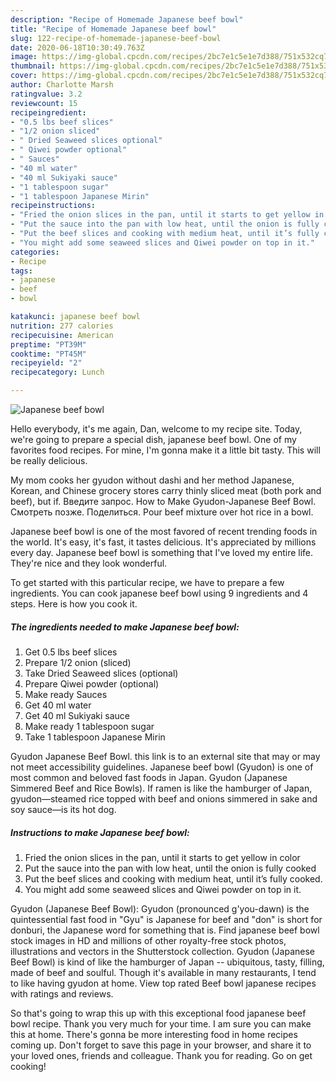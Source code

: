 ```yaml
---
description: "Recipe of Homemade Japanese beef bowl"
title: "Recipe of Homemade Japanese beef bowl"
slug: 122-recipe-of-homemade-japanese-beef-bowl
date: 2020-06-18T10:30:49.763Z
image: https://img-global.cpcdn.com/recipes/2bc7e1c5e1e7d388/751x532cq70/japanese-beef-bowl-recipe-main-photo.jpg
thumbnail: https://img-global.cpcdn.com/recipes/2bc7e1c5e1e7d388/751x532cq70/japanese-beef-bowl-recipe-main-photo.jpg
cover: https://img-global.cpcdn.com/recipes/2bc7e1c5e1e7d388/751x532cq70/japanese-beef-bowl-recipe-main-photo.jpg
author: Charlotte Marsh
ratingvalue: 3.2
reviewcount: 15
recipeingredient:
- "0.5 lbs beef slices"
- "1/2 onion sliced"
- " Dried Seaweed slices optional"
- " Qiwei powder optional"
- " Sauces"
- "40 ml water"
- "40 ml Sukiyaki sauce"
- "1 tablespoon sugar"
- "1 tablespoon Japanese Mirin"
recipeinstructions:
- "Fried the onion slices in the pan, until it starts to get yellow in color"
- "Put the sauce into the pan with low heat, until the onion is fully cooked"
- "Put the beef slices and cooking with medium heat, until it’s fully cooked."
- "You might add some seaweed slices and Qiwei powder on top in it."
categories:
- Recipe
tags:
- japanese
- beef
- bowl

katakunci: japanese beef bowl 
nutrition: 277 calories
recipecuisine: American
preptime: "PT39M"
cooktime: "PT45M"
recipeyield: "2"
recipecategory: Lunch

---
```



![Japanese beef bowl](https://img-global.cpcdn.com/recipes/2bc7e1c5e1e7d388/751x532cq70/japanese-beef-bowl-recipe-main-photo.jpg)

Hello everybody, it's me again, Dan, welcome to my recipe site. Today, we're going to prepare a special dish, japanese beef bowl. One of my favorites food recipes. For mine, I'm gonna make it a little bit tasty. This will be really delicious.

My mom cooks her gyudon without dashi and her method Japanese, Korean, and Chinese grocery stores carry thinly sliced meat (both pork and beef), but if. Введите запрос. How to Make Gyudon-Japanese Beef Bowl. Смотреть позже. Поделиться. Pour beef mixture over hot rice in a bowl.

Japanese beef bowl is one of the most favored of recent trending foods in the world. It's easy, it's fast, it tastes delicious. It's appreciated by millions every day. Japanese beef bowl is something that I've loved my entire life. They're nice and they look wonderful.


To get started with this particular recipe, we have to prepare a few ingredients. You can cook japanese beef bowl using 9 ingredients and 4 steps. Here is how you cook it.

<!--inarticleads1-->

##### The ingredients needed to make Japanese beef bowl:

1. Get 0.5 lbs beef slices
1. Prepare 1/2 onion (sliced)
1. Take  Dried Seaweed slices (optional)
1. Prepare  Qiwei powder (optional)
1. Make ready  Sauces
1. Get 40 ml water
1. Get 40 ml Sukiyaki sauce
1. Make ready 1 tablespoon sugar
1. Take 1 tablespoon Japanese Mirin


Gyudon Japanese Beef Bowl. this link is to an external site that may or may not meet accessibility guidelines. Japanese beef bowl (Gyudon) is one of most common and beloved fast foods in Japan. Gyudon (Japanese Simmered Beef and Rice Bowls). If ramen is like the hamburger of Japan, gyudon—steamed rice topped with beef and onions simmered in sake and soy sauce—is its hot dog. 

<!--inarticleads2-->

##### Instructions to make Japanese beef bowl:

1. Fried the onion slices in the pan, until it starts to get yellow in color
1. Put the sauce into the pan with low heat, until the onion is fully cooked
1. Put the beef slices and cooking with medium heat, until it’s fully cooked.
1. You might add some seaweed slices and Qiwei powder on top in it.


Gyudon (Japanese Beef Bowl): Gyudon (pronounced g&#39;you-dawn) is the quintessential fast food in &#34;Gyu&#34; is Japanese for beef and &#34;don&#34; is short for donburi, the Japanese word for something that is. Find japanese beef bowl stock images in HD and millions of other royalty-free stock photos, illustrations and vectors in the Shutterstock collection. Gyudon (Japanese Beef Bowl) is kind of like the hamburger of Japan -- ubiquitous, tasty, filling, made of beef and soulful. Though it&#39;s available in many restaurants, I tend to like having gyudon at home. View top rated Beef bowl japanese recipes with ratings and reviews. 

So that's going to wrap this up with this exceptional food japanese beef bowl recipe. Thank you very much for your time. I am sure you can make this at home. There's gonna be more interesting food in home recipes coming up. Don't forget to save this page in your browser, and share it to your loved ones, friends and colleague. Thank you for reading. Go on get cooking!
